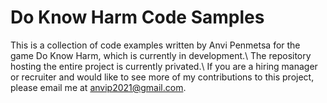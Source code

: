 # Do Know Harm Code Samples
This is a collection of code examples written by Anvi Penmetsa for the game Do Know Harm, which is currently in development.\\
The repository hosting the entire project is currently privated.\\
If you are a hiring manager or recruiter and would like to see more of my contributions to this project, please email me at anvip2021@gmail.com.
